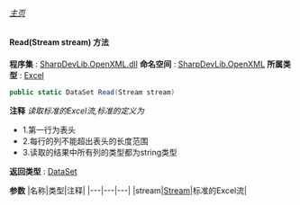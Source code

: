 ###### [主页](./Index.md "主页")
#### Read(Stream stream) 方法
**程序集** : [SharpDevLib.OpenXML.dll](./SharpDevLib.OpenXML.assembly.md "SharpDevLib.OpenXML.dll")
**命名空间** : [SharpDevLib.OpenXML](./SharpDevLib.OpenXML.namespace.md "SharpDevLib.OpenXML")
**所属类型** : [Excel](./SharpDevLib.OpenXML.Excel.md "Excel")
``` csharp
public static DataSet Read(Stream stream)
```
**注释**
*读取标准的Excel流,标准的定义为*
* 1.第一行为表头
* 2.每行的列不能超出表头的长度范围
* 3.读取的结果中所有列的类型都为string类型

**返回类型** : [DataSet](https://learn.microsoft.com/en-us/dotnet/api/system.data.dataset "DataSet")

**参数**
|名称|类型|注释|
|---|---|---|
|stream|[Stream](https://learn.microsoft.com/en-us/dotnet/api/system.io.stream "Stream")|标准的Excel流|

